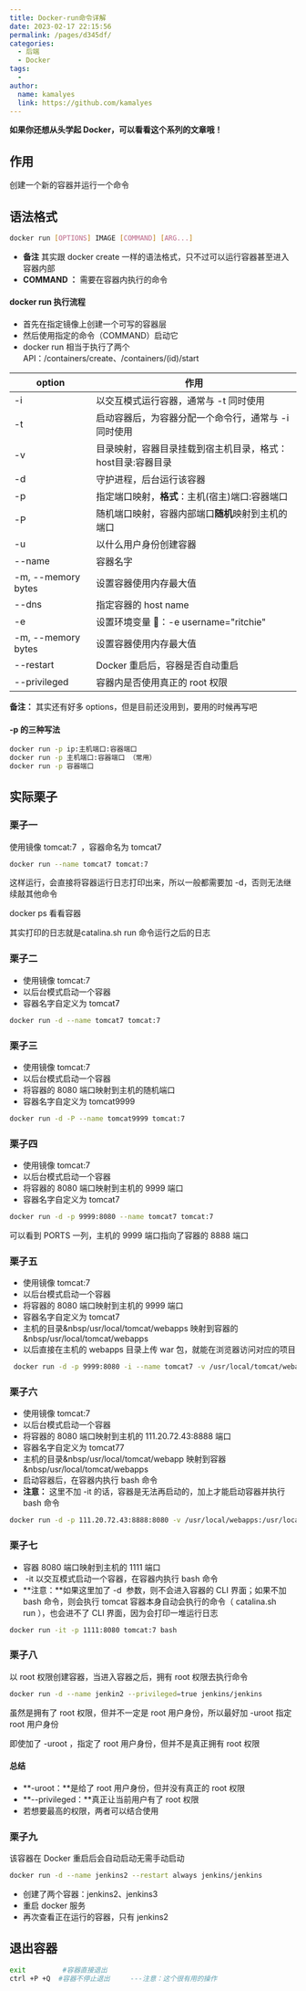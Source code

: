 ```yaml
---
title: Docker-run命令详解
date: 2023-02-17 22:15:56
permalink: /pages/d345df/
categories:
  - 后端
  - Docker
tags:
  - 
author: 
  name: kamalyes
  link: https://github.com/kamalyes
---
```

**如果你还想从头学起 Docker，可以看看这个系列的文章哦！**

## 作用
创建一个新的容器并运行一个命令

## 语法格式
```bash
docker run [OPTIONS] IMAGE [COMMAND] [ARG...]
```

- **备注** 其实跟&nbsp;docker create&nbsp;一样的语法格式，只不过可以运行容器甚至进入容器内部
- **COMMAND ：** 需要在容器内执行的命令

#### docker run 执行流程

- 首先在指定镜像上创建一个可写的容器层
- 然后使用指定的命令（COMMAND）启动它
- docker run 相当于执行了两个 API：/containers/create、/containers/(id)/start

|option | 作用 |
|---- | ---- |
-i | 以交互模式运行容器，通常与 -t 同时使用
-t | 启动容器后，为容器分配一个命令行，通常与 -i 同时使用
-v | 目录映射，容器目录挂载到宿主机目录，格式：host目录:容器目录
-d | 守护进程，后台运行该容器
-p | 指定端口映射，**格式**：主机(宿主)端口:容器端口
-P | 随机端口映射，容器内部端口**随机**映射到主机的端口
-u | 以什么用户身份创建容器
--name | 容器名字
-m, --memory bytes | 设置容器使用内存最大值
--dns | 指定容器的 host name
-e | 设置环境变量 🌰：-e username="ritchie"
-m, --memory bytes | 设置容器使用内存最大值
--restart | Docker 重启后，容器是否自动重启
--privileged | 容器内是否使用真正的 root 权限

**备注：** 其实还有好多 options，但是目前还没用到，要用的时候再写吧

#### -p 的三种写法
```bash
docker run -p ip:主机端口:容器端口
docker run -p 主机端口:容器端口 （常用） 
docker run -p 容器端口
```

## 实际栗子
### 栗子一
使用镜像&nbsp;tomcat:7 &nbsp;，容器命名为 tomcat7
```bash
docker run --name tomcat7 tomcat:7
```
这样运行，会直接将容器运行日志打印出来，所以一般都需要加 -d，否则无法继续敲其他命令

docker ps 看看容器

其实打印的日志就是catalina.sh run 命令运行之后的日志

### 栗子二

- 使用镜像&nbsp;tomcat:7&nbsp;
- 以后台模式启动一个容器
- 容器名字自定义为 tomcat7

```bash
docker run -d --name tomcat7 tomcat:7
```

### 栗子三

- 使用镜像&nbsp;tomcat:7&nbsp;
- 以后台模式启动一个容器
- 将容器的 8080 端口映射到主机的随机端口
- 容器名字自定义为 tomcat9999

```bash
docker run -d -P --name tomcat9999 tomcat:7
```

### 栗子四

- 使用镜像&nbsp;tomcat:7&nbsp;
- 以后台模式启动一个容器
- 将容器的 8080 端口映射到主机的 9999 端口
- 容器名字自定义为 tomcat7

```bash
docker run -d -p 9999:8080 --name tomcat7 tomcat:7
```

可以看到 PORTS 一列，主机的 9999 端口指向了容器的 8888 端口

### 栗子五

- 使用镜像&nbsp;tomcat:7&nbsp;
- 以后台模式启动一个容器
- 将容器的 8080 端口映射到主机的 9999 端口
- 容器名字自定义为 tomcat7
- 主机的目录&nbsp/usr/local/tomcat/webapps&nbsp;映射到容器的&nbsp/usr/local/tomcat/webapps&nbsp;
- 以后直接在主机的 webapps 目录上传 war 包，就能在浏览器访问对应的项目

```bash
 docker run -d -p 9999:8080 -i --name tomcat7 -v /usr/local/tomcat/webapps:/usr/local/tomcat/webapps tomcat:7
```

### 栗子六

- 使用镜像&nbsp;tomcat:7 &nbsp;
- 以后台模式启动一个容器
- 将容器的 8080 端口映射到主机的 111.20.72.43:8888 端口
- 容器名字自定义为 tomcat77
- 主机的目录&nbsp/usr/local/tomcat/webapp&nbsp;映射到容器&nbsp/usr/local/tomcat/webapps&nbsp;&nbsp;
- 启动容器后，在容器内执行&nbsp;bash&nbsp;命令
- **注意：** 这里不加&nbsp;-it&nbsp;的话，容器是无法再启动的，加上才能启动容器并执行 bash 命令

```bash
docker run -d -p 111.20.72.43:8888:8080 -v /usr/local/webapps:/usr/local/webapps -it --name tomcat77 tomcat:7 bash
```

### 栗子七

- 容器 8080 端口映射到主机的 1111 端口
- &nbsp;-it&nbsp;以交互模式启动一个容器，在容器内执行 bash 命令
- **注意：**如果这里加了&nbsp;-d&nbsp; 参数，则不会进入容器的 CLI 界面；如果不加 bash 命令，则会执行 tomcat 容器本身自动会执行的命令（&nbsp;catalina.sh run&nbsp;），也会进不了 CLI 界面，因为会打印一堆运行日志

```bash
docker run -it -p 1111:8080 tomcat:7 bash
```

### 栗子八
以 root 权限创建容器，当进入容器之后，拥有 root 权限去执行命令
```bash
docker run -d --name jenkin2 --privileged=true jenkins/jenkins
```

虽然是拥有了 root 权限，但并不一定是 root 用户身份，所以最好加&nbsp;-uroot&nbsp;指定 root 用户身份

即使加了&nbsp;-uroot&nbsp;，指定了 root 用户身份，但并不是真正拥有 root 权限

#### 总结

- **-uroot：**是给了 root 用户身份，但并没有真正的 root 权限
- **--privileged：**真正让当前用户有了 root 权限
- 若想要最高的权限，两者可以结合使用

### 栗子九
该容器在 Docker 重启后会自动启动无需手动启动
```bash
docker run -d --name jenkins2 --restart always jenkins/jenkins
```
 
- 创建了两个容器：jenkins2、jenkins3
- 重启 docker 服务
- 再次查看正在运行的容器，只有 jenkins2
 
## 退出容器
```bash
exit         #容器直接退出
ctrl +P +Q  #容器不停止退出     ---注意：这个很有用的操作
```
